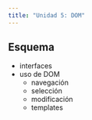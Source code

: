 ```yaml
---
title: "Unidad 5: DOM"
---
```


## Esquema

- interfaces
- uso de DOM
	- navegación
	- selección
	- modificación
	- templates
